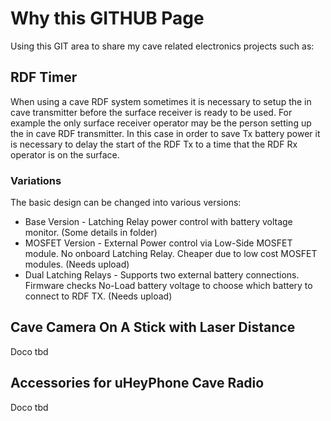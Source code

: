 # Why this GITHUB Page
Using this GIT area to share my cave related electronics projects such as:
## RDF Timer
When using a cave RDF system sometimes it is necessary to setup the in cave transmitter before the surface receiver is ready to be used.
For example the only surface receiver operator may be the person setting up the in cave RDF transmitter. In this case in order to save Tx battery
power it is necessary to delay the start of the RDF Tx to a time that the RDF Rx operator is on the surface.
### Variations
The basic design can be changed into various versions:
* Base Version - Latching Relay power control with battery voltage monitor. (Some details in folder)
* MOSFET Version - External Power control via Low-Side MOSFET module. No onboard Latching Relay. Cheaper due to low cost MOSFET modules. (Needs upload)
* Dual Latching Relays - Supports two external battery connections. Firmware checks No-Load battery voltage to choose which battery to connect to RDF TX. (Needs upload)
## Cave Camera On A Stick with Laser Distance
Doco tbd
## Accessories for uHeyPhone Cave Radio
Doco tbd
